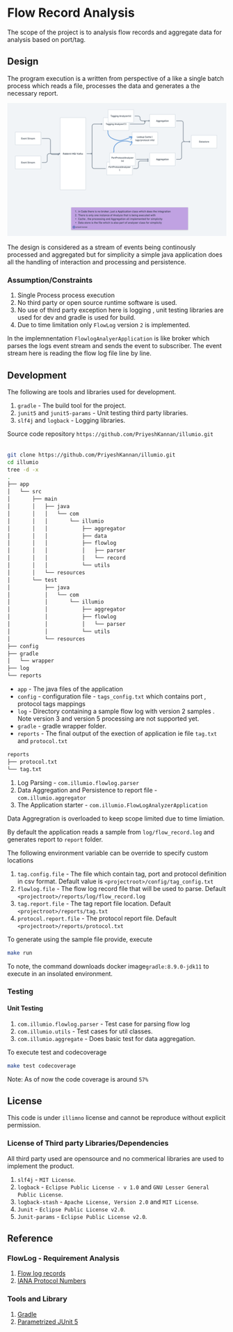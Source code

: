 # Flow Record Analysis

The scope of the project is to analysis flow records and aggregate data for analysis based on port/tag.


## Design

The program execution is a written from perspective of a like a single batch process which reads a file, processes the data and generates a the necessary report.


![Design](./docs/design.png)

The design is considered as a stream of events being continously processed and aggregated but for simplicity a simple java application does all the handling of interaction and processing and persistence.

### Assumption/Constraints

1. Single Process process execution
2. No third party or open source runtime software is used.
3. No use of third party exception here is logging , unit testing libraries are used for dev and gradle is used for build.
4. Due to time limitation only `FlowLog` version `2` is implemented.


In the implemnentation `FlowlogAnalyerApplication` is like broker which parses the logs event stream and sends the event to subscriber. The event stream here is reading the flow log file line by line.


## Development

The following are tools and libraries used for development.

1. `gradle` - The build tool for the project. 
2. `junit5` and `junit5-params` - Unit testing third party libraries.
3. `slf4j` and `logback` - Logging libraries.


Source code repository `https://github.com/PriyeshKannan/illumio.git` 

```bash

git clone https://github.com/PriyeshKannan/illumio.git
cd illumio
tree -d -x
.
├── app
│   └── src
│       ├── main
│       │   ├── java
│       │   │   └── com
│       │   │       └── illumio
│       │   │           ├── aggregator
│       │   │           ├── data
│       │   │           ├── flowlog
│       │   │           │   ├── parser
│       │   │           │   └── record
│       │   │           └── utils
│       │   └── resources
│       └── test
│           ├── java
│           │   └── com
│           │       └── illumio
│           │           ├── aggregator
│           │           ├── flowlog
│           │           │   └── parser
│           │           └── utils
│           └── resources
├── config
├── gradle
│   └── wrapper
├── log
└── reports
```


* `app` -  The java files of the application
* `config` - configuration file - `tags_config.txt` which contains port , protocol tags mappings
* `log` - Directory containing a sample flow log with version 2 samples . Note version 3 and version 5 processing are not supported yet.
* `gradle` - gradle wrapper folder.
* `reports` - The final output of the exection of application ie file `tag.txt` and `protocol.txt`

```bash
reports
├── protocol.txt
└── tag.txt
```

1. Log Parsing - `com.illumio.flowlog.parser`
2. Data Aggregation and Persistence to report file - `com.illumio.aggregator`
3. The Application starter - `com.illumio.FlowLogAnalyzerApplication`


Data Aggregration is overloaded to keep scope limited due to time limiation.

By default the application reads a sample from `log/flow_record.log` and generates report to `report` folder.

The following environment variable can be override to specify custom locations

1. `tag.config.file` - The file which contain tag, port and protocol definition in csv format. Default value is `<projectroot>/config/tag_config.txt`
2. `flowlog.file` - The flow log record file that will be used to parse. Default `<projectroot>/reports/log/flow_record.log`
3. `tag.report.file` - The tag report file location. Default `<projectroot>/reports/tag.txt`
4. `protocol.report.file` - The protocol report file.  Default `<projectroot>/reports/protocol.txt`


To generate using the sample file provide, execute

```bash
make run
```

To note, the command downloads docker  image`gradle:8.9.0-jdk11` to execute in an insolated environment.

### Testing

#### Unit Testing

1. `com.illumio.flowlog.parser` -  Test case for parsing flow log 
2. `com.illumio.utils` - Test cases for util classes.
3. `com.illumio.aggregate` - Does basic test for data aggregation.

To execute test and codecoverage

```bash
make test codecoverage
```

Note: As of now the code coverage is around `57%` 


## License

This code is under `illimno` license and cannot be reproduce without explicit permission.

### License of Third party Libraries/Dependencies

All third party used are opensource and no commerical libraries are used to implement the product.

1. `slf4j` - `MIT License`.
2. `logback` -  `Eclipse Public License - v 1.0` and `GNU Lesser General Public License`.
3. `logback-stash` - `Apache License, Version 2.0` and `MIT License`.
4. `Junit` - `Eclipse Public License v2.0`.
5. `Junit-params` - `Eclipse Public License v2.0`.


## Reference

### FlowLog - Requirement Analysis

1. [Flow log records](https://docs.aws.amazon.com/vpc/latest/userguide/flow-log-records.html)
2. [IANA Protocol Numbers](https://www.iana.org/assignments/protocol-numbers/protocol-numbers.xml)

### Tools and Library

1. [Gradle]()
2. [Parametrized JUnit 5](https://www.baeldung.com/parameterized-tests-junit-5)
